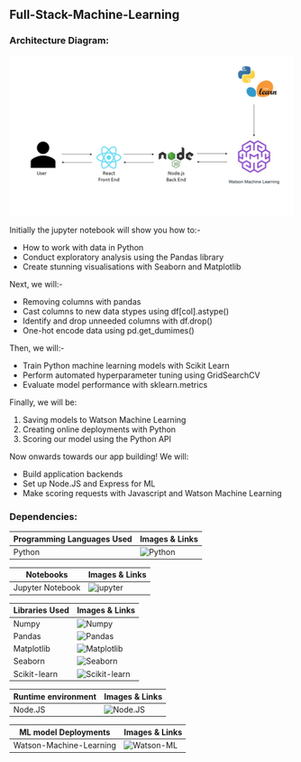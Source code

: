 ## Full-Stack-Machine-Learning

### Architecture Diagram:
![Architecture](Architecture.jpg)

Initially the jupyter notebook will show you how to:-
- How to work with data in Python
- Conduct exploratory analysis using the Pandas library
- Create stunning visualisations with Seaborn and Matplotlib

Next, we will:-
- Removing columns with pandas
- Cast columns to new data stypes using  df[col].astype()
- Identify and drop unneeded columns with df.drop()
- One-hot encode data using pd.get_dumimes()

Then, we will:-
- Train Python machine learning models with Scikit Learn
- Perform automated hyperparameter tuning using GridSearchCV
- Evaluate model performance with sklearn.metrics 

Finally, we will be: 
1. Saving models to Watson Machine Learning
2. Creating online  deployments with Python
3. Scoring our model using the Python API

Now onwards towards our app building! We will:
- Build application backends
- Set up Node.JS and Express for ML
- Make scoring requests with Javascript and Watson Machine Learning 

### Dependencies:
| Programming Languages Used | Images & Links |
| -------------   | -------------  |
| Python           |![Python](https://upload.wikimedia.org/wikipedia/commons/thumb/c/c3/Python-logo-notext.svg/100px-Python-logo-notext.svg.png) |

| Notebooks | Images & Links |
| -------------   | -------------  |
| Jupyter Notebook |![jupyter](https://upload.wikimedia.org/wikipedia/commons/thumb/3/38/Jupyter_logo.svg/100px-Jupyter_logo.svg.png)|


| Libraries Used | Images & Links |
| -------------   | -------------  |
| Numpy           |![Numpy](https://upload.wikimedia.org/wikipedia/commons/thumb/3/31/NumPy_logo_2020.svg/300px-NumPy_logo_2020.svg.png)   |
| Pandas    | ![Pandas](https://upload.wikimedia.org/wikipedia/commons/thumb/e/ed/Pandas_logo.svg/300px-Pandas_logo.svg.png)  |
| Matplotlib           |![Matplotlib](https://matplotlib.org/stable/_images/sphx_glr_logos2_003.png)   |
| Seaborn    | ![Seaborn](https://seaborn.pydata.org/_images/logo-tall-lightbg.svg)  | 
| Scikit-learn | ![Scikit-learn](https://upload.wikimedia.org/wikipedia/commons/thumb/0/05/Scikit_learn_logo_small.svg/300px-Scikit_learn_logo_small.svg.png) |

| Runtime environment | Images & Links |
| ------------------  | -------------- |
| Node.JS             | ![Node.JS](https://upload.wikimedia.org/wikipedia/commons/thumb/7/7e/Node.js_logo_2015.svg/300px-Node.js_logo_2015.svg.png) |

| ML model Deployments | Images & Links |
| -------------------  | -------------- |
| Watson-Machine-Learning | ![Watson-ML](https://i.imgur.com/vS4xJke.png) |
